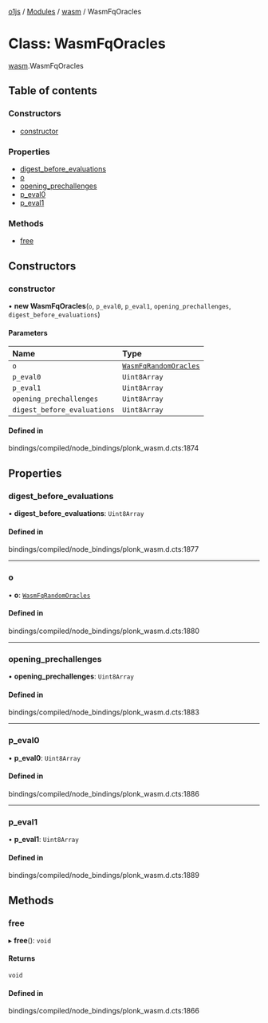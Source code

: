 [o1js](../README.md) / [Modules](../modules.md) / [wasm](../modules/wasm.md) / WasmFqOracles

# Class: WasmFqOracles

[wasm](../modules/wasm.md).WasmFqOracles

## Table of contents

### Constructors

- [constructor](wasm.WasmFqOracles.md#constructor)

### Properties

- [digest\_before\_evaluations](wasm.WasmFqOracles.md#digest_before_evaluations)
- [o](wasm.WasmFqOracles.md#o)
- [opening\_prechallenges](wasm.WasmFqOracles.md#opening_prechallenges)
- [p\_eval0](wasm.WasmFqOracles.md#p_eval0)
- [p\_eval1](wasm.WasmFqOracles.md#p_eval1)

### Methods

- [free](wasm.WasmFqOracles.md#free)

## Constructors

### constructor

• **new WasmFqOracles**(`o`, `p_eval0`, `p_eval1`, `opening_prechallenges`, `digest_before_evaluations`)

#### Parameters

| Name | Type |
| :------ | :------ |
| `o` | [`WasmFqRandomOracles`](wasm.WasmFqRandomOracles.md) |
| `p_eval0` | `Uint8Array` |
| `p_eval1` | `Uint8Array` |
| `opening_prechallenges` | `Uint8Array` |
| `digest_before_evaluations` | `Uint8Array` |

#### Defined in

bindings/compiled/node_bindings/plonk_wasm.d.cts:1874

## Properties

### digest\_before\_evaluations

• **digest\_before\_evaluations**: `Uint8Array`

#### Defined in

bindings/compiled/node_bindings/plonk_wasm.d.cts:1877

___

### o

• **o**: [`WasmFqRandomOracles`](wasm.WasmFqRandomOracles.md)

#### Defined in

bindings/compiled/node_bindings/plonk_wasm.d.cts:1880

___

### opening\_prechallenges

• **opening\_prechallenges**: `Uint8Array`

#### Defined in

bindings/compiled/node_bindings/plonk_wasm.d.cts:1883

___

### p\_eval0

• **p\_eval0**: `Uint8Array`

#### Defined in

bindings/compiled/node_bindings/plonk_wasm.d.cts:1886

___

### p\_eval1

• **p\_eval1**: `Uint8Array`

#### Defined in

bindings/compiled/node_bindings/plonk_wasm.d.cts:1889

## Methods

### free

▸ **free**(): `void`

#### Returns

`void`

#### Defined in

bindings/compiled/node_bindings/plonk_wasm.d.cts:1866
